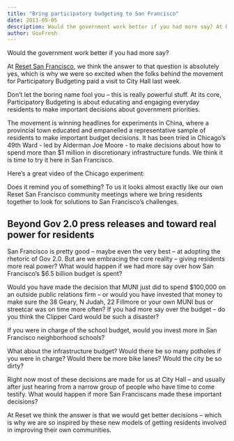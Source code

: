 ```yaml
---
title: "Bring participatory budgeting to San Francisco"
date: 2011-05-05
description: Would the government work better if you had more say? At Reset San Francisco, we think the answer to that question is absolutely yes, which is why we were so excited when the folks behind the movement for Participatory Budgeting paid a visit to City Hall last week.
author: GovFresh
---
```


Would the government work better if you had more say?

At <a href="http://www.resetsanfrancisco.org">Reset San Francisco</a>, we think the answer to that question is absolutely yes, which is why we were so excited when the folks behind the movement for Participatory Budgeting paid a visit to City Hall last week.

Don’t let the boring name fool you – this is really powerful stuff. At its core, Participatory Budgeting is about educating and engaging everyday residents to make important decisions about government priorities.

The movement is winning headlines for experiments in China, where a provincial town educated and empanelled a representative sample of residents to make important budget decisions. It has been tried in Chicago’s 49th Ward - led by Alderman Joe Moore - to make decisions about how to spend more than $1 million in discretionary infrastructure funds. We think it is time to try it here in San Francisco.

Here’s a great video of the Chicago experiment:



Does it remind you of something? To us it looks almost exactly like our own Reset San Francisco community meetings where we bring residents together to look for solutions to San Francisco’s challenges.

<h2>Beyond Gov 2.0 press releases and toward real power for residents</h2>

San Francisco is pretty good – maybe even the very best – at adopting the rhetoric of Gov 2.0. But are we embracing the core reality – giving residents more real power? What would happen if we had more say over how San Francisco’s $6.5 billion budget is spent?

Would you have made the decision that MUNI just did to spend $100,000 on an outside public relations firm – or would you have invested that money to make sure the 38 Geary, N Judah, 22 Fillmore or your own MUNI bus or streetcar was on time more often? If you had more say over the budget – do you think the Clipper Card would be such a disaster?

If you were in charge of the school budget, would you invest more in San Francisco neighborhood schools?

What about the infrastructure budget? Would there be so many potholes if you were in charge? Would there be more bike lanes?  Would the city be so dirty?

Right now most of these decisions are made for us at City Hall – and usually after just hearing from a narrow group of people who have time to come testify. What would happen if more San Franciscans made these important decisions? 

At Reset we think the answer is that we would get better decisions – which is why we are so inspired by these new models of getting residents involved in improving their own communities.
